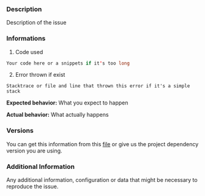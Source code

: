 ### Description

Description of the issue

### Informations

1. Code used
```java
Your code here or a snippets if it's too long
```
2. Error thrown if exist
```
Stacktrace or file and line that thrown this error if it's a simple stack
```

**Expected behavior:** What you expect to happen

**Actual behavior:** What actually happens


### Versions

You can get this information from this [file](https://github.com/islands-wars/ineundo/blob/master/build.gradle#L5) or give us the project dependency version you are using.

### Additional Information

Any additional information, configuration or data that might be necessary to reproduce the issue.